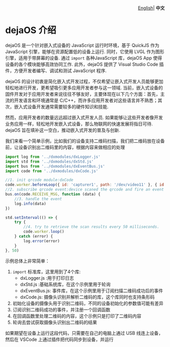 <p align="right">
    <a href="./introduction.md">English</a>| <b>中文</b>
</p>

# dejaOS 介绍
dejaOS 是一个针对嵌入式设备的 JavaScript 运行时环境，基于 QuickJS 作为 JavaScript 引擎，能够在资源配置低的设备上运行. 同时，它使用 LVGL 作为图形引擎，适用于带屏幕的设备. 通过 `import` 各种JavaScript 库，dejaOS App 使得设备的各个模块能够高效协同工作. 此外，dejaOS 提供了 Visual Studio Code 插件，方便开发者编写、调试和测试 JavaScript 程序.

dejaOS 的设计初衷是简化嵌入式开发过程，不仅希望让嵌入式开发人员能够更加轻松地进行开发，更希望吸引更多应用开发者参与这一领域. 当前，嵌入式设备的固件开发对于应用开发者来说往往不够友好，主要体现在以下几个方面：首先，主流的开发语言和环境通常是 C/C++，而许多应用开发者对这些语言并不熟悉；其次，嵌入式设备开发通常需要较多的硬件知识和技能.

然而，应用开发者的数量远远超过嵌入式开发人员. 如果能够让这些开发者像开发业务应用一样，轻松地开发嵌入式设备，那么物联网的快速发展将指日可待. dejaOS 旨在填补这一空白，推动嵌入式开发的普及与创新.

我们来看一个简单示例，比如我们的设备支持二维码扫描，我们把二维码放在设备前，让设备识别出二维码里的内容，根据内容来做相应的处理
``` js
import log from '../dxmodules/dxLogger.js'
import std from '../dxmodules/dxStd.js'
import bus from '../dxmodules/dxEventBus.js'
import code from '../dxmodules/dxCode.js'

//1. init qrcode module:dxCode
code.worker.beforeLoop({ id: 'capturer1', path: '/dev/video11' }, { id: 'decoder1', name: "decoder v4", width: 800, height: 600 })
//2. subscribe qrcode event:device scaned the qrcode and fire an event
bus.on(code.RECEIVE_MSG, function (data) {
    //3. handle the event
    log.info(data)
})

std.setInterval(() => {
    try {
        //4. try to retrieve the scan results every 50 milliseconds.
        code.worker.loop()
    } catch (error) {
        log.error(error)
    }
}, 50)
```
示例总体上非常简单：
1. `import` 标准库，这里用到了4个库:
    - dxLogger.js :用于打印日志
    - dxStd.js :基础系统库，在这个示例里用于轮询
    - dxEventBus.js: 事件库，在这个示例里用于订阅扫描二维码成功后的事件
    - dxCode.js: 摄像头识别并解析二维码的库，这个库同时也支持条形码
2. 初始化设备的摄像头用于识别二维码，不同的设备初始化的参数值可能有差异
3. 订阅识别二维码成功的事件，并注册一个回调函数
4. 在回调函数里处理二维码的内容，这个示例只是打印了二维码内容
5. 轮询去尝试获取摄像头识别出二维码的结果

如果期望在设备上运行这段代码，只需要在自己的电脑上通过 USB 线连上设备，然后在 VSCode 上通过插件把代码同步到设备，并运行
